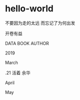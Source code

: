 # hello-world
不要因为走的太远 而忘记了为何出发

开卷有益

DATA            BOOK                              AUTHOR

2019



March

.21             活着                                余华

April



May
